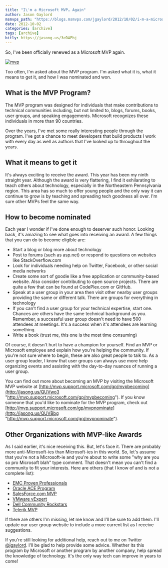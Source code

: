 ```yaml
---
title: "I\'m a Microsoft MVP… Again"
author: Jason Gaylord
msmvps_path: "https://blogs.msmvps.com/jgaylord/2012/10/02/i-m-a-microsoft-mvp-again/"
date: 2012-10-02
categories: [archive]
tags: [archive]
bitly: https://jasong.us/3eDAPhj
---
```


So, I've been officially renewed as a Microsoft MVP again.

[![mvp](http://jasongaylord.com/Media/Default/Windows-Live-Writer/37c0b65c078a_957D/mvp_thumb.jpg "mvp")](http://jasongaylord.com/Media/Default/Windows-Live-Writer/37c0b65c078a_957D/mvp_2.jpg)

Too often, I'm asked about the MVP program. I'm asked what it is, what it means to get it, and how I was nominated and won.

## What is the MVP Program?

The MVP program was designed for individuals that make contributions to technical communities including, but not limited to, blogs, forums, books, user groups, and speaking engagements. Microsoft recognizes these individuals in more than 90 countries.

Over the years, I've met some really interesting people through the program. I've got a chance to meet developers that build products I work with every day as well as authors that I've looked up to throughout the years.

## What it means to get it

It's always exciting to receive the award. This year has been my ninth straight year. Although the award is very flattering, I find it exhilarating to teach others about technology, especially in the Northeastern Pennsylvania region. This area has so much to offer young people and the only way it can continue to grow is by teaching and spreading tech goodness all over. I'm sure other MVPs feel the same way.

## How to become nominated

Each year I wonder if I've done enough to deserver such honor. Looking back, it's amazing to see what goes into receiving an award. A few things that you can do to become eligible are:

-   Start a blog or blog more about technology
-   Post to forums (such as asp.net) or respond to questions on websites like StackOverflow.com
-   Look for individuals needing help on Twitter, Facebook, or other social media networks
-   Create some sort of goodie like a free application or community-based website. Also consider contributing to open source projects. There are quite a few that can be found at CodePlex.com or GitHub.
-   Speak at a user group in your area then visit other nearby user groups providing the same or different talk. There are groups for everything in technology
-   If you can't find a user group for your technical expertise, start one. Chances are others have the same technical background as you. Remember, a successful user group doesn't need to have 500 attendees at meetings. It's a success when it's attendees are learning something.
-   Write a book (trust me, this one is the most time consuming)

Of course, it doesn't hurt to have a champion for yourself. Find an MVP or Microsoft employee and explain how you're helping the community. If you're not sure where to begin, these are also great people to talk to. As a user group leader, I know that user groups can always use more help organizing events and assisting with the day-to-day nuances of running a user group.

You can find out more about becoming an MVP by visiting the Microsoft MVP website at [http://mvp.support.microsoft.com/gp/mvpbecoming](http://jasong.us/QUVwo3 "http://mvp.support.microsoft.com/gp/mvpbecoming"). If you know someone that you'd like to nominate for the MVP program, check out [http://mvp.support.microsoft.com/gp/mvpnominate](http://jasong.us/QUVBbg "http://mvp.support.microsoft.com/gp/mvpnominate").

## Other Organizations with MVP-like Awards

As I said earlier, it's nice receiving this. But, let's face it. There are probably more anti-Microsoft-ies than Microsoft-ies in this world. So, let's assume that you're not a Microsoft-ie and you're about to write some "why are you so pro Microsoft blah" type comment. That doesn't mean you can't find a community to fit your interests. Here are others (that I know of and is not a complete list):

-   [EMC Proven Professionals](http://jasong.us/OBcFHj)
-   [Oracle ACE Program](http://jasong.us/QUWoZD)
-   [SalesForce.com MVP](http://jasong.us/QUWH6I)
-   [VMware vExpert](http://jasong.us/QUWO2g)
-   [Dell Community Rockstars](http://jasong.us/OBcvQo)
-   [Telerik MVP](http://jasong.us/OBcyvA)

If there are others I'm missing, let me know and I'll be sure to add them. I'll update our user group website to include a more current list as I receive suggestions.

If you're still looking for additional help, reach out to me on Twitter [@jgaylord](http://jasong.us/eUDX9v). I'll be glad to help provide some advice. Whether its this program by Microsoft or another program by another company, help spread the knowledge of technology. It's the only way tech can improve in years to come!